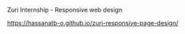 Zuri Internship - Responsive web design


https://hassanatb-o.github.io/zuri-responsive-page-design/
